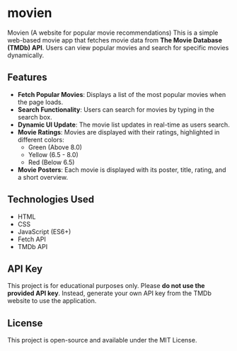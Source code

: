 # movien
Movien (A website for popular movie recommendations)
This is a simple web-based movie app that fetches movie data from **The Movie Database (TMDb) API**. Users can view popular movies and search for specific movies dynamically.

## Features
- **Fetch Popular Movies**: Displays a list of the most popular movies when the page loads.
- **Search Functionality**: Users can search for movies by typing in the search box.
- **Dynamic UI Update**: The movie list updates in real-time as users search.
- **Movie Ratings**: Movies are displayed with their ratings, highlighted in different colors:
  - Green (Above 8.0)
  - Yellow (6.5 - 8.0)
  - Red (Below 6.5)
- **Movie Posters**: Each movie is displayed with its poster, title, rating, and a short overview.

## Technologies Used
- HTML
- CSS
- JavaScript (ES6+)
- Fetch API
- TMDb API

## API Key
This project is for educational purposes only. Please **do not use the provided API key**. Instead, generate your own API key from the TMDb website to use the application.

## License
This project is open-source and available under the MIT License.
